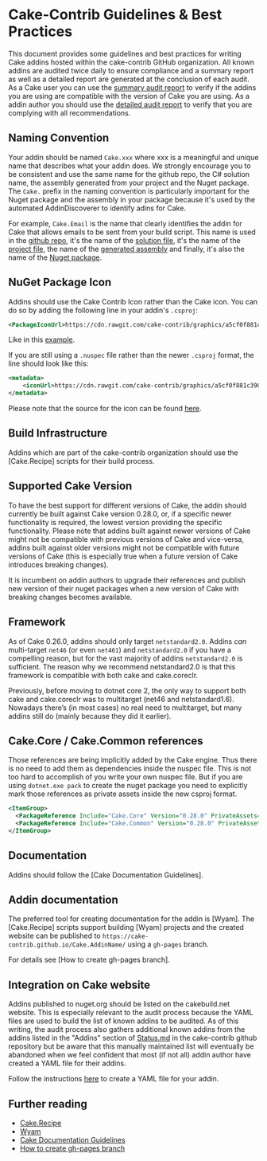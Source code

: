 # Cake-Contrib Guidelines & Best Practices

This document provides some guidelines and best practices for writing Cake addins hosted within the cake-contrib GitHub organization.
All known addins are audited twice daily to ensure compliance and a summary report as well as a detailed report are generated at the conclusion of each audit.
As a Cake user you can use the [summary audit report](Audit.md) to verify if the addins you are using are compatible with the version of Cake you are using. 
As a addin author you should use the [detailed audit report](Audit.xlsx) to verify that you are complying with all recommendations.

## Naming Convention

Your addin should be named `Cake.xxx` where xxx is a meaningful and unique name that describes what your addin does. We strongly encourage you to be consistent and use the same name for the github repo, the C# solution name, the assembly generated from your project and the Nuget package. The `Cake.` prefix in the naming convention is particularly important for the Nuget package and the assembly in your package because it's used by the automated AddinDiscoverer to identify adins for Cake.

For example, `Cake.Email` is the name that clearly identifies the addin for Cake that allows emails to be sent from your build script. This name is used in the [github repo](https://github.com/cake-contrib/Cake.Email), it's the name of the [solution file](https://github.com/cake-contrib/Cake.Email/blob/develop/Source/Cake.Email.sln), it's the name of the [project file](https://github.com/cake-contrib/Cake.Email/blob/develop/Source/Cake.Email/Cake.Email.csproj), the name of the [generated assembly](https://github.com/cake-contrib/Cake.Email/blob/develop/Source/Cake.Email/Cake.Email.csproj#L10) and finally, it's also the name of the [Nuget package](https://www.nuget.org/packages/Cake.Email/).

## NuGet Package Icon

Addins should use the Cake Contrib Icon rather than the Cake icon. You can do so by adding the following line in your addin's `.csproj`:
```xml
<PackageIconUrl>https://cdn.rawgit.com/cake-contrib/graphics/a5cf0f881c390650144b2243ae551d5b9f836196/png/cake-contrib-medium.png</PackageIconUrl>
```
Like in this [example](https://github.com/cake-contrib/Cake.Email/blob/develop/Source/Cake.Email/Cake.Email.csproj#L18).

If you are still using a `.nuspec` file rather than the newer `.csproj` format, the line should look like this:
```xml
<metadata>
    <iconUrl>https://cdn.rawgit.com/cake-contrib/graphics/a5cf0f881c390650144b2243ae551d5b9f836196/png/cake-contrib-medium.png</iconUrl>
</metadata>
```

Please note that the source for the icon can be found [here](https://github.com/cake-contrib/graphics).


## Build Infrastructure

Addins which are part of the cake-contrib organization should use the [Cake.Recipe] scripts for their build process.

## Supported Cake Version

To have the best support for different versions of Cake, the addin should currently be built against Cake version 0.28.0,
or, if a specific newer functionality is required, the lowest version providing the specific functionality. Please note 
that addins built against newer versions of Cake might not be compatible with previous versions of Cake and vice-versa,
addins built against older versions might not be compatible with future versions of Cake (this is especially true when a
future version of Cake introduces breaking changes).

It is incumbent on addin authors to upgrade their references and publish new version of their nuget packages when a new 
version of Cake with breaking changes becomes available.

## Framework

As of Cake 0.26.0, addins should only target `netstandard2.0`. Addins *can* multi-target `net46` (or even `net461`) and
`netstandard2.0` if you have a compelling reason, but for the vast majority of addins `netstandard2.0` is sufficient. 
The reason why we recommend netstandard2.0 is that this framework is compatible with both cake and cake.coreclr.

Previously, before moving to dotnet core 2, the only way to support both cake and cake.coreclr was to multitarget (net46 and netstandard1.6). 
Nowadays there’s (in most cases) no real need to multitarget, but many addins still do (mainly because they did it earlier).

## Cake.Core / Cake.Common references

Those references are being implicitly added by the Cake engine. Thus there is no need to add them as dependencies
inside the nuspec file. This is not too hard to accomplish of you write your own nuspec file. But if you are using
`dotnet.exe pack` to create the nuget package you need to explicitly mark those references as private assets inside
the new csproj format.

```xml
<ItemGroup>
  <PackageReference Include="Cake.Core" Version="0.28.0" PrivateAssets="All" />
  <PackageReference Include="Cake.Common" Version="0.28.0" PrivateAssets="All" />
</ItemGroup>
```

## Documentation

Addins should follow the [Cake Documentation Guidelines].

## Addin documentation

The preferred tool for creating documentation for the addin is [Wyam].
The [Cake.Recipe] scripts support building [Wyam] projects and the created website can be published to
`https://cake-contrib.github.io/Cake.AddinName/` using a `gh-pages` branch.

For details see [How to create gh-pages branch].

## Integration on Cake website

Addins published to nuget.org should be listed on the cakebuild.net website. This is especially relevant 
to the audit process because the YAML files are used to build the list of known addins to be audited. As 
of this writing, the audit process also gathers additional known addins from the addins listed in the
"Addins" section of [Status.md](https://github.com/cake-contrib/Home/blob/master/Status.md#addins) in 
the cake-contrib github repository but be aware that this manually maintained list will eventually be 
abandoned when we feel confident that most (if not all) addin author have created a YAML file for their
addins.

Follow the instructions [here](https://github.com/cake-build/website/blob/develop/README.md#addins) to 
create a YAML file for your addin.

## Further reading

- [Cake.Recipe](https://github.com/cake-contrib/Cake.Recipe)
- [Wyam](https://wyam.io/)
- [Cake Documentation Guidelines](https://cakebuild.net/docs/contributing/documentation)
- [How to create gh-pages branch](https://www.gep13.co.uk/blog/how-to-create-gh-pages-branch)
